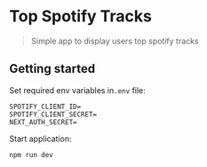 # Top Spotify Tracks

> Simple app to display users top spotify tracks

## Getting started

Set required env variables in`.env` file:

```
SPOTIFY_CLIENT_ID=
SPOTIFY_CLIENT_SECRET=
NEXT_AUTH_SECRET=
```

Start application:

```bash
npm run dev
```
